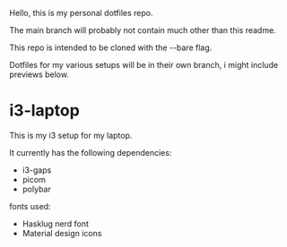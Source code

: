 Hello, this is my personal dotfiles repo.

The main branch will probably not contain much other than this readme.

This repo is intended to be cloned with the --bare flag.

Dotfiles for my various setups will be in their own branch, i might include previews below.

# i3-laptop
This is my i3 setup for my laptop.

It currently has the following dependencies:
* i3-gaps
* picom
* polybar

fonts used:
* Hasklug nerd font
* Material design icons
